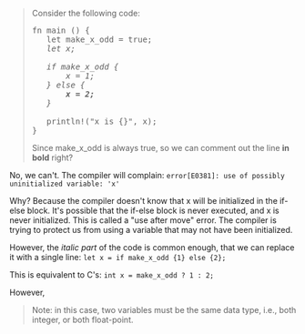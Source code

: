> Consider the following code:
> <pre>
> fn main () {
>    let make_x_odd = true;
>    <i>let x;
>
>    if make_x_odd {
>        x = 1;
>    } else {
>        <b>x = 2;</b>
>    }</i>
>
>    println!("x is {}", x);
> }
> </pre>
> Since make_x_odd is always true, so we can comment out the line **in bold** right?

No, we can't. The compiler will complain:  `error[E0381]: use of possibly uninitialized variable: 'x'`    

Why? Because the compiler doesn't know that x will be initialized in the if-else block. It's possible that the if-else block is never executed, and x is never initialized. This is called a "use after move" error. The compiler is trying to protect us from using a variable that may not have been initialized.

However, the *italic part* of the code is common enough, that we can replace it with a single line: `let x = if make_x_odd {1} else {2};`

This is equivalent to C's: `int x = make_x_odd ? 1 : 2;`

However,
> Note: in this case, two variables must be the same data type, i.e., both integer, or both float-point.
